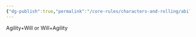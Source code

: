 ```yaml
---
{"dg-publish":true,"permalink":"/core-rules/characters-and-rolling/ability-check-combinations/agility-will/"}
---
```


Agility+Will or Will+Agility